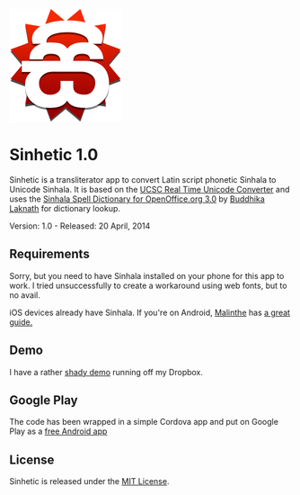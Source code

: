 ![Sinhetic](https://raw.githubusercontent.com/janithl/sinhetic/master/img/logo.png)

# Sinhetic 1.0

Sinhetic is a transliterator app to convert Latin script phonetic Sinhala to Unicode Sinhala. It
is based on the [UCSC Real Time Unicode Converter](http://www.ucsc.cmb.ac.lk/ltrl/services/feconverter/t1.html) 
and uses the [Sinhala Spell Dictionary for OpenOffice.org 3.0](https://github.com/laknath/Sinhala-Dictionary) by 
[Buddhika Laknath](https://github.com/laknath) for dictionary lookup.

Version: 1.0 - Released: 20 April, 2014

## Requirements

Sorry, but you need to have Sinhala installed on your phone for this app to work. I tried 
unsuccessfully to create a workaround using web fonts, but to no avail.

iOS devices already have Sinhala. If you're on Android, [Malinthe](https://twitter.com/malinthe) 
has [a great guide.](http://blog.malinthe.com/2014/04/how-to-get-perfect-sinhala-text-on-android-4-4-kitkat/)

## Demo

I have a rather [shady demo](https://dl.dropboxusercontent.com/s/tvqzqstlvp67ngs/sinhetic.html) running off 
my Dropbox. 

## Google Play

The code has been wrapped in a simple Cordova app and put on Google Play 
as a [free Android app](https://play.google.com/store/apps/details?id=org.yamu.sinhetic)

## License

Sinhetic is released under the [MIT License](http://opensource.org/licenses/MIT).
